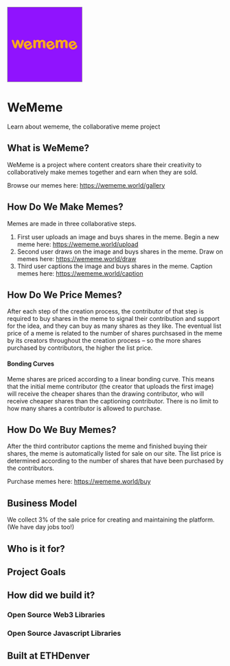 
![WeMeme Logo](/wememelogo.png)
      

# WeMeme
Learn about wememe, the collaborative meme project

## What is WeMeme?
WeMeme is a project where content creators share their creativity to collaboratively make memes together and earn when they are sold.

Browse our memes here: https://wememe.world/gallery

## How Do We Make Memes?
Memes are made in three collaborative steps.
1. First user uploads an image and buys shares in the meme. Begin a new meme here: https://wememe.world/upload
2. Second user draws on the image and buys shares in the meme. Draw on memes here: https://wememe.world/draw
3. Third user captions the image and buys shares in the meme. Caption memes here: https://wememe.world/caption

## How Do We Price Memes?
After each step of the creation process, the contributor of that step is required to buy shares in the meme to signal their contribution and support for the idea, and they can buy as many shares as they like. The eventual list price of a meme is related to the number of shares purchsased in the meme by its creators throughout the creation process – so the more shares purchased by contributors, the higher the list price.

#### Bonding Curves
Meme shares are priced according to a linear bonding curve. This means that the initial meme contributor (the creator that uploads the first image) will receive the cheaper shares than the drawing contributor, who will receive cheaper shares than the captioning contributor. There is no limit to how many shares a contributor is allowed to purchase.

## How Do We Buy Memes?
After the third contributor captions the meme and finished buying their shares, the meme is automatically listed for sale on our site. The list price is determined according to the number of shares that have been purchased by the contributors.

Purchase memes here: https://wememe.world/buy

## Business Model
We collect 3% of the sale price for creating and maintaining the platform. (We have day jobs too!)

## Who is it for?


## Project Goals


## How did we build it?


### Open Source Web3 Libraries


### Open Source Javascript Libraries


## Built at ETHDenver
